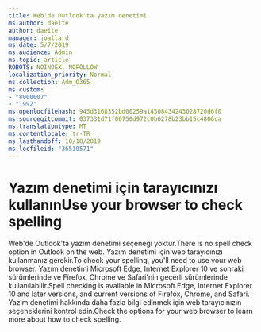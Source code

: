 ```yaml
---
title: Web'de Outlook'ta yazım denetimi
ms.author: daeite
author: daeite
manager: joallard
ms.date: 5/7/2019
ms.audience: Admin
ms.topic: article
ROBOTS: NOINDEX, NOFOLLOW
localization_priority: Normal
ms.collection: Adm_O365
ms.custom:
- "8000007"
- "1992"
ms.openlocfilehash: 945d3168352bd00259a14508434243028720d6f0
ms.sourcegitcommit: 037331d71f06750d972c0b6278b23bb15c4806ca
ms.translationtype: MT
ms.contentlocale: tr-TR
ms.lasthandoff: 10/18/2019
ms.locfileid: "36510571"
---
```

# <a name="use-your-browser-to-check-spelling"></a><span data-ttu-id="aabdf-102">Yazım denetimi için tarayıcınızı kullanın</span><span class="sxs-lookup"><span data-stu-id="aabdf-102">Use your browser to check spelling</span></span>

<span data-ttu-id="aabdf-103">Web'de Outlook'ta yazım denetimi seçeneği yoktur.</span><span class="sxs-lookup"><span data-stu-id="aabdf-103">There is no spell check option in Outlook on the web.</span></span> <span data-ttu-id="aabdf-104">Yazım denetimi için web tarayıcınızı kullanmanız gerekir.</span><span class="sxs-lookup"><span data-stu-id="aabdf-104">To check your spelling, you'll need to use your web browser.</span></span> <span data-ttu-id="aabdf-105">Yazım denetimi Microsoft Edge, Internet Explorer 10 ve sonraki sürümlerinde ve Firefox, Chrome ve Safari'nin geçerli sürümlerinde kullanılabilir.</span><span class="sxs-lookup"><span data-stu-id="aabdf-105">Spell checking is available in Microsoft Edge, Internet Explorer 10 and later versions, and current versions of Firefox, Chrome, and Safari.</span></span> <span data-ttu-id="aabdf-106">Yazım denetimi hakkında daha fazla bilgi edinmek için web tarayıcınızın seçeneklerini kontrol edin.</span><span class="sxs-lookup"><span data-stu-id="aabdf-106">Check the options for your web browser to learn more about how to check spelling.</span></span>